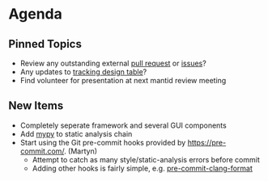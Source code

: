 Agenda
======

Pinned Topics
-------------
* Review any outstanding external [pull request](https://github.com/mantidproject/mantid/pulls?utf8=%E2%9C%93&q=is%3Apr+is%3Aopen+-label%3A%22State%3A+In+Progress%22) or [issues](https://github.com/mantidproject/mantid/issues)?
* Any updates to [tracking design table](https://github.com/mantidproject/documents/blob/master/Project-Management/TechnicalSteeringCommittee/reports/TSC-TrackingDesignProposals.md)?
* Find volunteer for presentation at next mantid review meeting

New Items
---------

* Completely seperate framework and several GUI components
* Add [mypy](http://mypy-lang.org/) to static analysis chain
* Start using the Git pre-commit hooks provided by https://pre-commit.com/. (Martyn)
  * Attempt to catch as many style/static-analysis errors before commit
  * Adding other hooks is fairly simple, e.g. [pre-commit-clang-format](https://github.com/martyngigg/pre-commit-clang-format)
